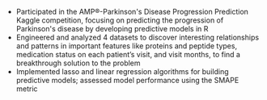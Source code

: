 * Participated in the AMP®-Parkinson's Disease Progression Prediction Kaggle competition, focusing on predicting the progression of Parkinson's disease by developing predictive models in R
* Engineered and analyzed 4 datasets to discover interesting relationships and patterns in important features like proteins and peptide types, medication status on each patient’s visit, and visit months, to find a breakthrough solution to the problem
* Implemented lasso and linear regression algorithms for building predictive models; assessed model performance using the SMAPE metric
